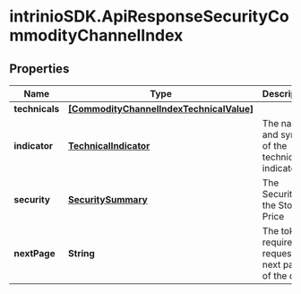 # intrinioSDK.ApiResponseSecurityCommodityChannelIndex

## Properties
Name | Type | Description | Notes
------------ | ------------- | ------------- | -------------
**technicals** | [**[CommodityChannelIndexTechnicalValue]**](CommodityChannelIndexTechnicalValue.md) |  | [optional] 
**indicator** | [**TechnicalIndicator**](TechnicalIndicator.md) | The name and symbol of the technical indicator | [optional] 
**security** | [**SecuritySummary**](SecuritySummary.md) | The Security of the Stock Price | [optional] 
**nextPage** | **String** | The token required to request the next page of the data | [optional] 


